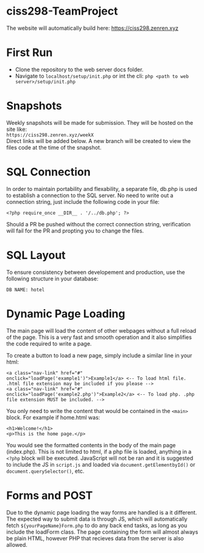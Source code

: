 # ciss298-TeamProject
The website will automatically build here:
https://ciss298.zenren.xyz

# First Run
- Clone the repository to the web server docs folder.
- Navigate to `localhost/setup/init.php` or int the cli: `php <path to web server>/setup/init.php`

# Snapshots
Weekly snapshots will be made for submission. They will be hosted on the site like:\
`https://ciss298.zenren.xyz/weekX`\
Direct links will be added below.
A new branch will be created to view the files code at the time of the snapshot.

# SQL Connection
In order to maintain portability and flexability, a separate file, db.php is used to establish a connection to the SQL server. No need to write out a connection string, just include the following code in your file:
```
<?php require_once __DIR__ . '/../db.php'; ?>
```
Should a PR be pushed without the correct connection string, verification will fail for the PR and propting you to change the files.

# SQL Layout
To ensure consistency between developement and production, use the following structure in your database:
```
DB NAME: hotel
```

# Dynamic Page Loading
The main page will load the content of other webpages without a full reload of the page. This is a very fast and smooth operation and it also simplifies the code required to write a page.

To create a button to load a new page, simply include a similar line in your html:
```
<a class="nav-link" href="#" onclick="loadPage('example1')">Example1</a> <-- To load html file. .html file extension may be included if you please -->
<a class="nav-link" href="#" onclick="loadPage('example2.php')">Example2</a> <-- To load php. .php file extension MUST be included. -->
```

You only need to write the content that would be contained in the `<main>` block. For example if home.html was:
```
<h1>Welcome!</h1>
<p>This is the home page.</p>
```
You would see the formatted contents in the body of the main page (index.php). This is not limited to html, if a php file is loaded, anything in a `<?php` block will be executed. JavaScript will not be ran and it is suggested to include the JS in `script.js` and loaded via `document.getElementbyId()` or `document.querySelector()`, etc.

# Forms and POST
Due to the dynamic page loading the way forms are handled is a it different. The expected way to submit data is through JS, which will automatically fetch `${yourPageName}Form.php` to do any back end tasks, as long as you include the loadForm class. The page containing the form will almost always be plain HTML, however PHP that recieves data from the server is also allowed.
